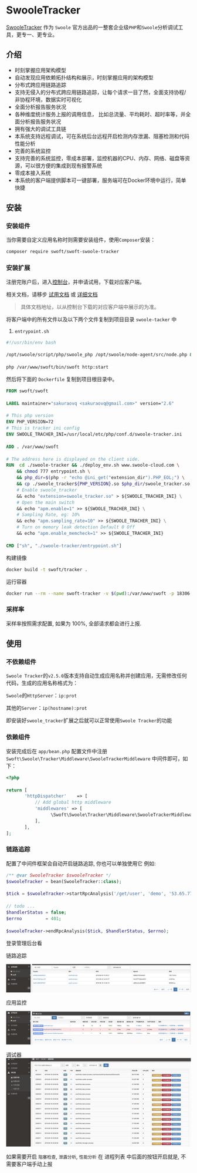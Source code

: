 # SwooleTracker

[SwooleTracker](https://www.swoole-cloud.com/tracker.html) 作为 `Swoole` 官方出品的一整套企业级`PHP`和`Swoole`分析调试工具，更专一、更专业。

## 介绍

- 时刻掌握应用架构模型
- 自动发现应用依赖拓扑结构和展示，时刻掌握应用的架构模型
- 分布式跨应用链路追踪
- 支持无侵入的分布式跨应用链路追踪，让每个请求一目了然，全面支持协程/非协程环境，数据实时可视化
- 全面分析报告服务状况
- 各种维度统计服务上报的调用信息， 比如总流量、平均耗时、超时率等，并全面分析报告服务状况
- 拥有强大的调试工具链
- 本系统支持远程调试，可在系统后台远程开启检测内存泄漏、阻塞检测和代码性能分析
- 完善的系统监控
- 支持完善的系统监控，零成本部署，监控机器的CPU、内存、网络、磁盘等资源，可以很方便的集成到现有报警系统
- 零成本接入系统
- 本系统的客户端提供脚本可一键部署，服务端可在Docker环境中运行，简单快捷

## 安装

### 安装组件

当你需要自定义应用名称时则需要安装组件，使用`Composer`安装：

```bash
composer require swoft/swoft-swoole-tracker
```

### 安装扩展

注册完账户后，进入[控制台](https://www.swoole-cloud.com/dashboard/catdemo/)，并申请试用，下载对应客户端。

相关文档，请移步 [试用文档](https://www.kancloud.cn/swoole-inc/ee-base-wiki/1214079) 或 [详细文档](https://www.kancloud.cn/swoole-inc/ee-help-wiki/1213080) 

> 具体文档地址，以从控制台下载的对应客户端中展示的为准。

将客户端中的所有文件以及以下两个文件复制到项目目录 `swoole-tacker` 中

1. `entrypoint.sh`

```bash
#!/usr/bin/env bash

/opt/swoole/script/php/swoole_php /opt/swoole/node-agent/src/node.php &

php /var/www/swoft/bin/swoft http:start

```

然后将下面的 `Dockerfile` 复制到项目根目录中。

```dockerfile
FROM swoft/swoft

LABEL maintainer="sakuraovq <sakuraovq@gmail.com>" version="2.6"

# This php version
ENV PHP_VERSION=72
# This is tracker ini config
ENV SWOOLE_TRACHER_INI=/usr/local/etc/php/conf.d/swoole-tracker.ini

ADD . /var/www/swoft

# The address here is displayed on the client side.
RUN  cd ./swoole-tracker && ./deploy_env.sh www.swoole-cloud.com \
    && chmod 777 entrypoint.sh \
    && php_dir=$(php -r "echo @ini_get("extension_dir").PHP_EOL;") \
    && cp ./swoole_tracker${PHP_VERSION}.so $php_dir/swoole_tracker.so \
    # Enable swoole_tracker
    && echo "extension=swoole_tracker.so" > ${SWOOLE_TRACHER_INI} \
    # Open the main switch
    && echo "apm.enable=1" >> ${SWOOLE_TRACHER_INI} \
    # Sampling Rate, eg: 10%
    && echo "apm.sampling_rate=10" >> ${SWOOLE_TRACHER_INI} \
    # Turn on memory leak detection Default 0 Off
    && echo "apm.enable_memcheck=1" >> ${SWOOLE_TRACHER_INI}

CMD ["sh", "./swoole-tracker/entrypoint.sh"]
```

构建镜像
```bash
docker build -t swoft/tracker .
```
运行容器

```bash
docker run --rm --name swoft-tracker -v $(pwd):/var/www/swoft -p 18306:18306 swoft/tracker
```
### 采样率

采样率按照需求配置, 如果为 100%, 全部请求都会进行上报.

## 使用

### 不依赖组件

`Swoole Tracker`的`v2.5.0`版本支持自动生成应用名称并创建应用，无需修改任何代码，生成的应用名称格式为：

`Swoole`的`HttpServer`：`ip:prot`

其他的`Server`：`ip(hostname):prot`

即安装好`swoole_tracker`扩展之后就可以正常使用`Swoole Tracker`的功能

### 依赖组件

安装完成后在 `app/bean.php` 配置文件中注册 `Swoft\Swoole\Tracker\Middleware\SwooleTrackerMiddleware` 中间件即可，如下：

```php
<?php

return [
       'httpDispatcher'    => [
           // Add global http middleware
           'middlewares' => [
                 \Swoft\Swoole\Tracker\Middleware\SwooleTrackerMiddleware::class,
           ],
       ],
];
```

### 链路追踪

配置了中间件框架会自动开启链路追踪, 你也可以单独使用它 例如:
```php
/** @var SwooleTracker $swooleTracker */
$swooleTracker = bean(SwooleTracker::class);

$tick = $swooleTracker->startRpcAnalysis('/get/user', 'demo', '53.65.77.11', $traceId, $spanId);

// todo ...
$handlerStatus = false;
$errno         = 401;

$swooleTracker->endRpcAnalysis($tick, $handlerStatus, $errno);
```

登录管理后台看

链路追踪

![trace](../image/extra/trace.png)
 
应用监控
 
![stats](../image/extra/monitor.png)
 
调试器
![debuger](../image/extra/process.png)

如果需要开启 `阻塞检查`, `泄露分析`, `性能分析` 在 进程列表 中后面的按钮开启就是, 不需要客户端手动上报
